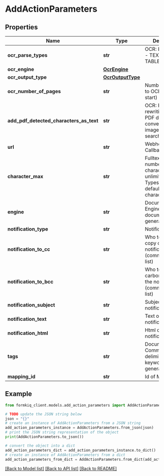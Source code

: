 # AddActionParameters


## Properties

Name | Type | Description | Notes
------------ | ------------- | ------------- | -------------
**ocr_parse_types** | **str** | OCR: Parse types - TEXT, FORMS, TABLES | [optional] 
**ocr_engine** | [**OcrEngine**](OcrEngine.md) |  | [optional] 
**ocr_output_type** | [**OcrOutputType**](OcrOutputType.md) |  | [optional] 
**ocr_number_of_pages** | **str** | Number of pages to OCR (from start) (-1 all) | [optional] 
**add_pdf_detected_characters_as_text** | **str** | OCR: For the rewriting of the PDF document, converting any image text to searchable text | [optional] 
**url** | **str** | Webhook: Callback URL | [optional] 
**character_max** | **str** | Fulltext: Maximum number of characters (-1 unlimited, Typesense defaults to 2048 characters) | [optional] 
**engine** | **str** | DocumentTagging: Engine to use for document tagging generation | [optional] 
**notification_type** | **str** | Notification Type | [optional] 
**notification_to_cc** | **str** | Who to carbon copy on the notification to (comma-delimited list) | [optional] 
**notification_to_bcc** | **str** | Who to blind carbon copy on the notification to (comma-delimited list) | [optional] 
**notification_subject** | **str** | Subject of the notification | [optional] 
**notification_text** | **str** | Text of the notification | [optional] 
**notification_html** | **str** | Html of the notification | [optional] 
**tags** | **str** | DocumentTagging: Comma-deliminted list of keywords to generate tags for | [optional] 
**mapping_id** | **str** | Id of Mapping | [optional] 

## Example

```python
from formkiq_client.models.add_action_parameters import AddActionParameters

# TODO update the JSON string below
json = "{}"
# create an instance of AddActionParameters from a JSON string
add_action_parameters_instance = AddActionParameters.from_json(json)
# print the JSON string representation of the object
print(AddActionParameters.to_json())

# convert the object into a dict
add_action_parameters_dict = add_action_parameters_instance.to_dict()
# create an instance of AddActionParameters from a dict
add_action_parameters_from_dict = AddActionParameters.from_dict(add_action_parameters_dict)
```
[[Back to Model list]](../README.md#documentation-for-models) [[Back to API list]](../README.md#documentation-for-api-endpoints) [[Back to README]](../README.md)


